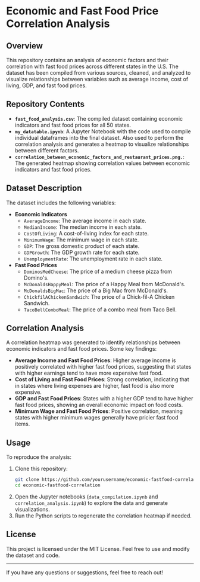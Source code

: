 # Economic and Fast Food Price Correlation Analysis

## Overview
This repository contains an analysis of economic factors and their correlation with fast food prices across different states in the U.S. The dataset has been compiled from various sources, cleaned, and analyzed to visualize relationships between variables such as average income, cost of living, GDP, and fast food prices.

## Repository Contents
- **`fast_food_analysis.csv`**: The compiled dataset containing economic indicators and fast food prices for all 50 states.
- **`my_datatable.ipynb`**: A Jupyter Notebook with the code used to compile individual dataframes into the final dataset. Also used to perform the correlation analysis and generates a heatmap to visualize relationships between different factors.
- **`correlation_between_economic_factors_and_restaurant_prices.png.`**: The generated heatmap showing correlation values between economic indicators and fast food prices.

## Dataset Description
The dataset includes the following variables:
- **Economic Indicators**
  - `AverageIncome`: The average income in each state.
  - `MedianIncome`: The median income in each state.
  - `CostOfLiving`: A cost-of-living index for each state.
  - `MinimumWage`: The minimum wage in each state.
  - `GDP`: The gross domestic product of each state.
  - `GDPGrowth`: The GDP growth rate for each state.
  - `UnemploymentRate`: The unemployment rate in each state.
- **Fast Food Prices**
  - `DominosMedCheese`: The price of a medium cheese pizza from Domino's.
  - `McDonaldsHappyMeal`: The price of a Happy Meal from McDonald's.
  - `McDonaldsBigMac`: The price of a Big Mac from McDonald's.
  - `ChickfilAChickenSandwich`: The price of a Chick-fil-A Chicken Sandwich.
  - `TacoBellComboMeal`: The price of a combo meal from Taco Bell.

## Correlation Analysis
A correlation heatmap was generated to identify relationships between economic indicators and fast food prices. Some key findings:
- **Average Income and Fast Food Prices**: Higher average income is positively correlated with higher fast food prices, suggesting that states with higher earnings tend to have more expensive fast food.
- **Cost of Living and Fast Food Prices**: Strong correlation, indicating that in states where living expenses are higher, fast food is also more expensive.
- **GDP and Fast Food Prices**: States with a higher GDP tend to have higher fast food prices, showing an overall economic impact on food costs.
- **Minimum Wage and Fast Food Prices**: Positive correlation, meaning states with higher minimum wages generally have pricier fast food items.

## Usage
To reproduce the analysis:
1. Clone this repository:
   ```bash
   git clone https://github.com/yourusername/economic-fastfood-correlation.git
   cd economic-fastfood-correlation
   ```
2. Open the Jupyter notebooks (`data_compilation.ipynb` and `correlation_analysis.ipynb`) to explore the data and generate visualizations.
3. Run the Python scripts to regenerate the correlation heatmap if needed.

## License
This project is licensed under the MIT License. Feel free to use and modify the dataset and code.

---
If you have any questions or suggestions, feel free to reach out!